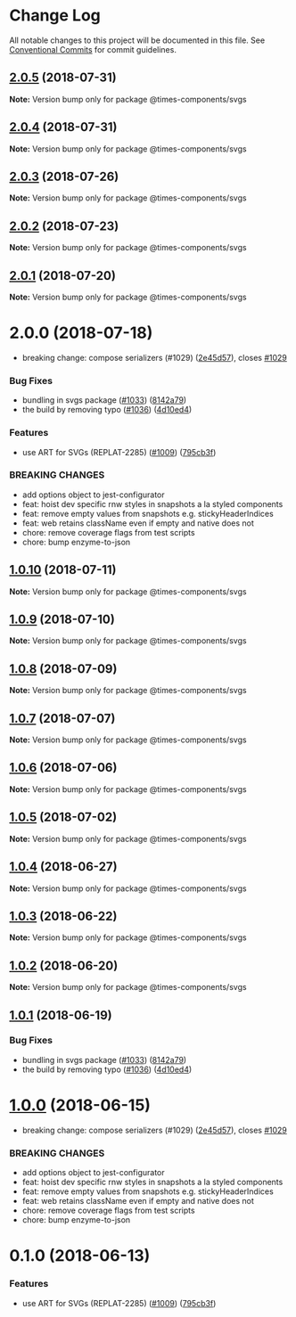 # Change Log

All notable changes to this project will be documented in this file.
See [Conventional Commits](https://conventionalcommits.org) for commit guidelines.

<a name="2.0.5"></a>
## [2.0.5](https://github.com/newsuk/times-components/compare/@times-components/svgs@2.0.4...@times-components/svgs@2.0.5) (2018-07-31)




**Note:** Version bump only for package @times-components/svgs

<a name="2.0.4"></a>
## [2.0.4](https://github.com/newsuk/times-components/compare/@times-components/svgs@2.0.3...@times-components/svgs@2.0.4) (2018-07-31)




**Note:** Version bump only for package @times-components/svgs

<a name="2.0.3"></a>
## [2.0.3](https://github.com/newsuk/times-components/compare/@times-components/svgs@2.0.2...@times-components/svgs@2.0.3) (2018-07-26)




**Note:** Version bump only for package @times-components/svgs

<a name="2.0.2"></a>
## [2.0.2](https://github.com/newsuk/times-components/compare/@times-components/svgs@2.0.1...@times-components/svgs@2.0.2) (2018-07-23)




**Note:** Version bump only for package @times-components/svgs

<a name="2.0.1"></a>
## [2.0.1](https://github.com/newsuk/times-components/compare/@times-components/svgs@2.0.0...@times-components/svgs@2.0.1) (2018-07-20)




**Note:** Version bump only for package @times-components/svgs

<a name="2.0.0"></a>
# 2.0.0 (2018-07-18)


* breaking change: compose serializers (#1029) ([2e45d57](https://github.com/newsuk/times-components/commit/2e45d57)), closes [#1029](https://github.com/newsuk/times-components/issues/1029)


### Bug Fixes

* bundling in svgs package ([#1033](https://github.com/newsuk/times-components/issues/1033)) ([8142a79](https://github.com/newsuk/times-components/commit/8142a79))
* the build by removing typo ([#1036](https://github.com/newsuk/times-components/issues/1036)) ([4d10ed4](https://github.com/newsuk/times-components/commit/4d10ed4))


### Features

* use ART for SVGs (REPLAT-2285) ([#1009](https://github.com/newsuk/times-components/issues/1009)) ([795cb3f](https://github.com/newsuk/times-components/commit/795cb3f))


### BREAKING CHANGES

* add options object to jest-configurator
* feat: hoist dev specific rnw styles in snapshots a la styled components
* feat: remove empty values from snapshots e.g. stickyHeaderIndices
* feat: web retains className even if empty and native does not
* chore: remove coverage flags from test scripts
* chore: bump enzyme-to-json




<a name="1.0.10"></a>
## [1.0.10](https://github.com/newsuk/times-components/compare/@times-components/svgs@1.0.9...@times-components/svgs@1.0.10) (2018-07-11)




**Note:** Version bump only for package @times-components/svgs

<a name="1.0.9"></a>
## [1.0.9](https://github.com/newsuk/times-components/compare/@times-components/svgs@1.0.8...@times-components/svgs@1.0.9) (2018-07-10)




**Note:** Version bump only for package @times-components/svgs

<a name="1.0.8"></a>
## [1.0.8](https://github.com/newsuk/times-components/compare/@times-components/svgs@1.0.7...@times-components/svgs@1.0.8) (2018-07-09)




**Note:** Version bump only for package @times-components/svgs

<a name="1.0.7"></a>
## [1.0.7](https://github.com/newsuk/times-components/compare/@times-components/svgs@1.0.6...@times-components/svgs@1.0.7) (2018-07-07)




**Note:** Version bump only for package @times-components/svgs

<a name="1.0.6"></a>
## [1.0.6](https://github.com/newsuk/times-components/compare/@times-components/svgs@1.0.5...@times-components/svgs@1.0.6) (2018-07-06)




**Note:** Version bump only for package @times-components/svgs

<a name="1.0.5"></a>
## [1.0.5](https://github.com/newsuk/times-components/compare/@times-components/svgs@1.0.4...@times-components/svgs@1.0.5) (2018-07-02)




**Note:** Version bump only for package @times-components/svgs

<a name="1.0.4"></a>
## [1.0.4](https://github.com/newsuk/times-components/compare/@times-components/svgs@1.0.3...@times-components/svgs@1.0.4) (2018-06-27)




**Note:** Version bump only for package @times-components/svgs

<a name="1.0.3"></a>
## [1.0.3](https://github.com/newsuk/times-components/compare/@times-components/svgs@1.0.2...@times-components/svgs@1.0.3) (2018-06-22)




**Note:** Version bump only for package @times-components/svgs

<a name="1.0.2"></a>
## [1.0.2](https://github.com/newsuk/times-components/compare/@times-components/svgs@1.0.1...@times-components/svgs@1.0.2) (2018-06-20)




**Note:** Version bump only for package @times-components/svgs

<a name="1.0.1"></a>
## [1.0.1](https://github.com/newsuk/times-components/compare/@times-components/svgs@1.0.0...@times-components/svgs@1.0.1) (2018-06-19)


### Bug Fixes

* bundling in svgs package ([#1033](https://github.com/newsuk/times-components/issues/1033)) ([8142a79](https://github.com/newsuk/times-components/commit/8142a79))
* the build by removing typo ([#1036](https://github.com/newsuk/times-components/issues/1036)) ([4d10ed4](https://github.com/newsuk/times-components/commit/4d10ed4))




<a name="1.0.0"></a>
# [1.0.0](https://github.com/newsuk/times-components/compare/@times-components/svgs@0.1.0...@times-components/svgs@1.0.0) (2018-06-15)


* breaking change: compose serializers (#1029) ([2e45d57](https://github.com/newsuk/times-components/commit/2e45d57)), closes [#1029](https://github.com/newsuk/times-components/issues/1029)


### BREAKING CHANGES

* add options object to jest-configurator
* feat: hoist dev specific rnw styles in snapshots a la styled components
* feat: remove empty values from snapshots e.g. stickyHeaderIndices
* feat: web retains className even if empty and native does not
* chore: remove coverage flags from test scripts
* chore: bump enzyme-to-json




<a name="0.1.0"></a>
# 0.1.0 (2018-06-13)


### Features

* use ART for SVGs (REPLAT-2285) ([#1009](https://github.com/newsuk/times-components/issues/1009)) ([795cb3f](https://github.com/newsuk/times-components/commit/795cb3f))
